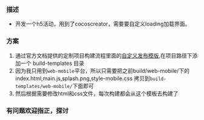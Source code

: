 ### 描述
* 开发一个h5活动，用到了cocoscreator，需要要自定义loading加载界面。

### 方案
1. 通过官方文档提供的定制项目构建流程里面的[自定义发布模版](https://docs.cocos.com/creator/2.3/manual/zh/publish/custom-project-build-template.html#%E8%87%AA%E5%AE%9A%E4%B9%89%E5%8F%91%E5%B8%83%E6%A8%A1%E7%89%88),在项目路径下添加一个 build-templates 目录
2. 因为我只用到`web-mobile`平台，所以只需要把之前build/web-mobile/下的index.html,main.js,splash.png,style-mobile.css 拷贝到`build-templates/web-mobile/`下面即可
3. 然后根据需要修改html和css文件，每次构建都会从这个模板去构建了


### 有问题欢迎指正，探讨